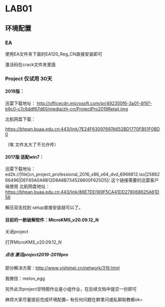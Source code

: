 # LAB01 

## 环境配置

### EA 

使用EA文件夹下面的EA120_Reg_CN直接安装即可

激活码在crack文件夹里面

### Project 仅试用 30天

#### 2019版：

迅雷下载地址：
http://officecdn.microsoft.com/pr/492350f6-3a01-4f97-b9c0-c7c6ddf67d60/media/zh-cn/ProjectPro2019Retail.img

北航网盘下载：

https://bhpan.buaa.edu.cn:443/link/7E24F63097697A652BD1770FB51F0BD0

（唉 文件太大了不允许传）



#### 2017版 适配win7：

迅雷下载地址：
ed2k://|file|cn_project_professional_2016_x86_x64_dvd_6966612.iso|2588266496|DEF65A0A9B12D8A8B734528800F625D5|/
这个链接需要的迅雷客户端使用
北航网盘地址：https://bhpan.buaa.edu.cn:443/link/86E7DD169F5CA41DD278068625A61D56

解压双击找到 setup直接安装就可以了。



#### 目前的一款破解软件：MicroKMS_v20.09.12_N

关闭project 

打开MicroKMS_v20.09.12_N

##### 点击 激活project2019-2019pro

部分解决方案：http://www.yishimei.cn/network/319.html





我微信：melon_egg

另外此次project甘特图作业是小组作业，在后续文档中提交一份即可



麻烦大家尽量提前完成环境配置~ 有任何问题在群里问或私聊助教都ok~





